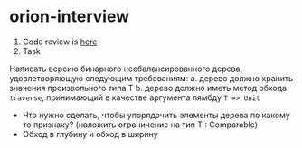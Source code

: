 # orion-interview

1. Code review is [here](https://gist.github.com/fogone/d54bc053c9e4db78d205d82d66e9ccbe)
2. Task

Написать версию бинарного несбалансированного дерева, удовлетворяющую следующим требованиям:
  a. дерево должно хранить значения произвольного типа T
  b. дерево должно иметь метод обхода `traverse`, принимающий в качестве аргумента лямбду `T => Unit`
  
 * Что нужно сделать, чтобы упорядочить элементы дерева по какому то признаку? (наложить ограничение на тип T : Comparable)
 * Обход в глубину и обход в ширину

